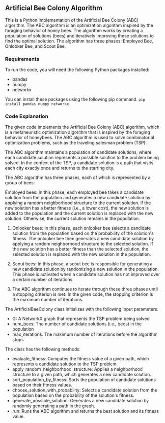 ## Artificial Bee Colony Algorithm

This is a Python implementation of the Artificial Bee Colony (ABC) algorithm. The ABC algorithm is an optimization algorithm inspired by the foraging behavior of honey bees. The algorithm works by creating a population of solutions (bees) and iteratively improving these solutions to find the optimal solution. The algorithm has three phases: Employed Bee, Onlooker Bee, and Scout Bee.

### Requirements

To run the code, you will need the following Python packages installed:

- pandas
- numpy
- networkx

You can install these packages using the following pip command. `pip install pandas numpy networkx`

### Code Explanation

The given code implements the Artificial Bee Colony (ABC) algorithm, which is a metaheuristic optimization algorithm that is inspired by the foraging behavior of honeybees. The ABC algorithm is used to solve combinatorial optimization problems, such as the traveling salesman problem (TSP).

The ABC algorithm maintains a population of candidate solutions, where each candidate solution represents a possible solution to the problem being solved. In the context of the TSP, a candidate solution is a path that visits each city exactly once and returns to the starting city.

The ABC algorithm has three phases, each of which is represented by a group of bees:

Employed bees: In this phase, each employed bee takes a candidate solution from the population and generates a new candidate solution by applying a random neighborhood structure to the current solution. If the new solution has a better fitness (i.e., a lower cost), the new solution is added to the population and the current solution is replaced with the new solution. Otherwise, the current solution remains in the population.

1. Onlooker bees: In this phase, each onlooker bee selects a candidate solution from the population based on the probability of the solution's fitness. The onlooker bee then generates a new candidate solution by applying a random neighborhood structure to the selected solution. If the new solution has a better fitness than the selected solution, the selected solution is replaced with the new solution in the population.

2. Scout bees: In this phase, a scout bee is responsible for generating a new candidate solution by randomizing a new solution in the population. This phase is activated when a candidate solution has not improved over a certain number of iterations.

3. The ABC algorithm continues to iterate through these three phases until a stopping criterion is met. In the given code, the stopping criterion is the maximum number of iterations.

The ArtificialBeeColony class initializes with the following input parameters:

- G: A NetworkX graph that represents the TSP problem being solved
- num_bees: The number of candidate solutions (i.e., bees) in the population
- max_iterations: The maximum number of iterations before the algorithm stops

The class has the following methods:

- evaluate_fitness: Computes the fitness value of a given path, which represents a candidate solution to the TSP problem.
- apply_random_neighborhood_structure: Applies a neighborhood structure to a given path, which generates a new candidate solution.
- sort_population_by_fitness: Sorts the population of candidate solutions based on their fitness values.
- choose_solution_with_probability: Selects a candidate solution from the population based on the probability of the solution's fitness.
- generate_possible_solution: Generates a new candidate solution by randomly generating a path in the graph.
- run: Runs the ABC algorithm and returns the best solution and its fitness value.
